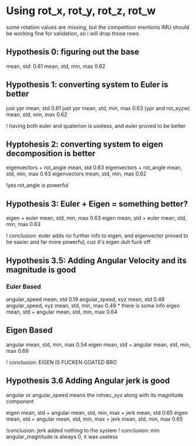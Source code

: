 # Using rot_x, rot_y, rot_z, rot_w
some rotation values are missing, but the competition mentions IMU should be working fine for validation, so i will drop those rows

## Hypothesis 0: figuring out the base
mean, std:                                                           0.61
mean, std, min, max                                                  0.62
## Hypothesis 1: converting system to Euler is better
just ypr mean, std                                                   0.61
just ypr mean, std, min, max                                         0.63
(ypr and rot_xyzw) mean, std, min, max                               0.62

! having both euler and quaterion is useless, and euler proved to be better
## Hyptohesis 2: converting system to eigen decomposition is better
eigenvectors + rot_angle mean, std                                   0.63
eigenvectors + rot_angle mean, std, min, max                         0.63
eigenvectors mean, std, min, max                                     0.62

!yes rot_angle is powerful

## Hypothesis 3: Euler + Eigen = something better?
eigen + euler mean, std, min, max                                    0.63
eigen mean, std + euler mean, std, min, max                          0.63

! conclusion: euler adds no further info to eigen, and eigenvector proved to be easier and far more powerful, cuz it's eigen duh fuck off

## Hypothesis 3.5: Adding Angular Velocity and its magnitude is good
### Euler Based
angular_speed mean, std                                              0.19
angular_speed, xyz mean, std                                         0.48
angular_speed, xyz mean, std, min, max                               0.49 * there is some info
eigen mean, std + angular mean, std, min, max                        0.64

## Eigen Based
angular mean, std, min, max                                          0.54
eigen mean, std + angular mean, std, min, max                        0.66

! conclusion: EIGEN IS FUCKEN GOATED BRO

## Hypothesis 3.6 Adding Angular jerk is good
angular or angular_speed means the rotvec_xyz along with its magnitude component

eigen mean, std + angular mean, std, min, max + jerk mean, std                          0.65
eigen mean, std + angular mean, std, min, max + jerk mean, std, min, max                0.65

!conclusion: jerk added nothing to the system
! conclusion: min angular_magnitude is always 0, it was useless